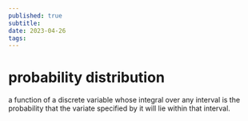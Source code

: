 ```yaml
---
published: true
subtitle: 
date: 2023-04-26
tags: 
---
```


# probability distribution
a function of a discrete variable whose integral over any interval is the probability that the variate specified by it will lie within that interval.